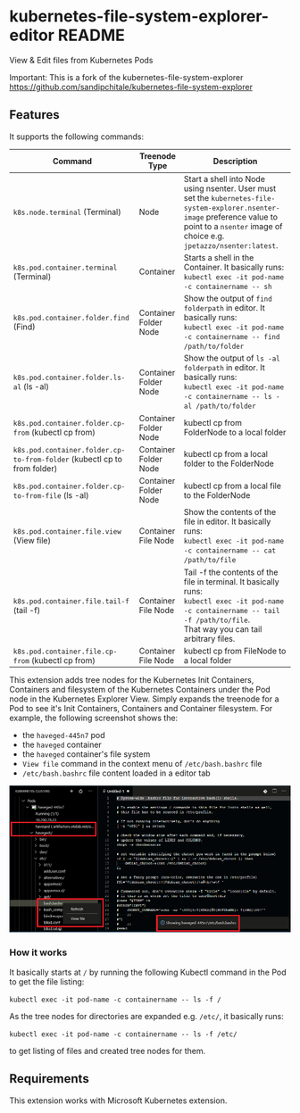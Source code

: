 # kubernetes-file-system-explorer-editor README

View & Edit files from Kubernetes Pods

Important: This is a fork of the kubernetes-file-system-explorer https://github.com/sandipchitale/kubernetes-file-system-explorer

## Features

It supports the following commands:

| Command | Treenode Type| Description |
|---------|----------|-------------|
|`k8s.node.terminal` (Terminal)| Node |Start a shell into Node using nsenter. User must set the `kubernetes-file-system-explorer.nsenter-image` preference value to point to a `nsenter` image of choice e.g. `jpetazzo/nsenter:latest`.|
|`k8s.pod.container.terminal` (Terminal)| Container |Starts a shell in the Container. It basically runs:<br/>`kubectl exec -it pod-name -c containername -- sh`|
|`k8s.pod.container.folder.find` (Find)| Container Folder Node |Show the output of `find folderpath` in editor. It basically runs:<br/>`kubectl exec -it pod-name -c containername -- find /path/to/folder`|
|`k8s.pod.container.folder.ls-al` (ls -al)| Container Folder Node |Show the output of `ls -al folderpath` in editor. It basically runs:<br/>`kubectl exec -it pod-name -c containername -- ls -al /path/to/folder`|
|`k8s.pod.container.folder.cp-from` (kubectl cp from)| Container Folder Node |kubectl cp from FolderNode to a local folder|
|`k8s.pod.container.folder.cp-to-from-folder` (kubectl cp to from folder)| Container Folder Node |kubectl cp from a local folder to the FolderNode|
|`k8s.pod.container.folder.cp-to-from-file` (ls -al)| Container Folder Node |kubectl cp from a local file to the FolderNode|
|`k8s.pod.container.file.view` (View file)| Container File Node |Show the contents of the file in editor. It basically runs:<br/>`kubectl exec -it pod-name -c containername -- cat /path/to/file`|
|`k8s.pod.container.file.tail-f` (tail -f)| Container File Node |Tail -f the contents of the file in terminal. It basically runs:<br/>`kubectl exec -it pod-name -c containername -- tail -f /path/to/file`.<br/>That way you can tail arbitrary files.|
|`k8s.pod.container.file.cp-from` (kubectl cp from)| Container File Node |kubectl cp from FileNode to a local folder|

This extension adds tree nodes for the Kubernetes Init Containers, Containers and filesystem of the Kubernetes Containers under the Pod node in the Kubernetes Explorer View. Simply expands the treenode for a Pod to see it's Init Containers, Containers and Container filesystem. For example, the following screenshot shows the:

- the `haveged-445n7` pod
- the `haveged` container
- the `haveged` container's file system
- `View file` command in the context menu of `/etc/bash.bashrc` file
- `/etc/bash.bashrc` file content loaded in a editor tab

![Pod's filesystem](images/filesystem.png)


### How it works

It basically starts at `/` by running the following Kubectl command in the Pod to get the file listing:

`kubectl exec -it pod-name -c containername -- ls -f /`

As the tree nodes for directories are expanded e.g. `/etc/`, it basically runs:

`kubectl exec -it pod-name -c containername -- ls -f /etc/`

to get listing of files and created tree nodes for them.

## Requirements

This extension works with Microsoft Kubernetes extension.
